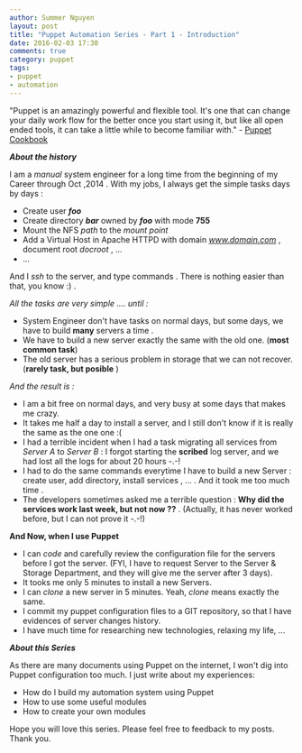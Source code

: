 ```yaml
---
author: Summer Nguyen
layout: post
title: "Puppet Automation Series - Part 1 - Introduction"
date: 2016-02-03 17:30
comments: true
category: puppet
tags:
- puppet
- automation
---
```



"Puppet is an amazingly powerful and flexible tool. It's one that can change your daily work flow for the better once you start using it, but like all open ended tools, it can take a little while to become familiar with." - <a href="http://www.puppetcookbook.com/" >Puppet Cookbook</a>


***About the history***

I am a *manual* system engineer for a long time from the beginning of my Career through Oct ,2014 . With my jobs, I always get the simple tasks days by days : 

+ Create user ***foo***
+ Create directory ***bar*** owned by ***foo*** with mode **755**
+ Mount the NFS *path* to the *mount point*
+ Add a Virtual Host in Apache HTTPD with domain *www.domain.com* , document root *docroot* , ... 
+ ...

And I *ssh* to the server, and type commands . There is nothing easier than that, you know :) . 

*All the tasks are very simple .... until :*

+ System Engineer don't have tasks on normal days, but some days, we have to build **many** servers a time .
+ We have to build a new server exactly the same with the old one. (**most common task**)
+ The old server has a serious problem in storage that we can not recover. (**rarely task, but posible** )


*And the result is :*

+ I am a bit free on normal days, and very busy at some days that makes me crazy. 
+ It takes me half a day to install a server, and I still don't know if it is really the same as the one one :(
+ I had a terrible incident when I had a task migrating all services from *Server A* to *Server B* : I forgot starting the **scribed** log server, and we had lost all the logs for about 20 hours -.-!
+ I had to do the same commands everytime I have to build a new Server : create user, add directory, install services , ... . And it took me too much time . 
+ The developers sometimes asked me a terrible question : **Why did the services work last week, but not now ??** . (Actually, it has never worked before, but I can not prove it -.-!)


**And Now, when I use Puppet**

+ I can *code* and carefully review the configuration file for the servers before I got the server. (FYI, I have to request Server to the Server & Storage Department, and they will give me the server after 3 days).
+ It tooks me only 5 minutes to install a new Servers. 
+ I can *clone* a new server in 5 minutes. Yeah, *clone* means exactly the same.
+ I commit my puppet configuration files to a GIT repository, so that I have evidences of server changes history. 
+ I have much time for researching new technologies, relaxing my life, ... 



***About this Series***

As there are many documents using Puppet on the internet, I won't dig into Puppet configuration too much. I just write about my experiences: 

+ How do I build my automation system using Puppet
+ How to use some useful modules
+ How to create your own modules 


Hope you will love this series. Please feel free to feedback to my posts.  Thank you.